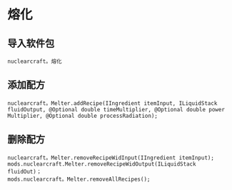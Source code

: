 # 熔化

## 导入软件包
`nuclearcraft。熔化`

## 添加配方
```zenscript
nuclearcraft。Melter.addRecipe(IIngredient itemInput, ILiquidStack fluidOutput, @Optional double timeMultiplier, @Optional double power Multiplier, @Optional double processRadiation);
```

## 删除配方
```zenscript
nuclearcraft。Melter.removeRecipeWidInput(IIngredient itemInput);
mods.nuclearcraft.Melter.removeRecipeWidOutput(ILiquidStack fluidOut)；
mods.nuclearcraft。Melter.removeAllRecipes();
```